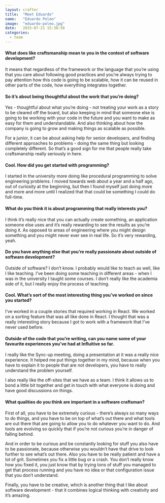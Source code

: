 ```yaml
---
layout: crafter
title:  "Meet Eduardo"
name:   "Eduardo Poleo"
image:  "eduardo-poleo.jpg"
date:   2015-07-21 15:38:50
categories:
  - team
---
```



#### What does like craftsmanship mean to you in the context of software development?

It means that regardless of the framework or the language that you’re using that you care about following good practices and you’re always trying to pay attention how this code is going to be scalable, how it can be reused in other parts of the code, how everything integrates together.

#### So it’s about being thoughtful about the work that you’re doing?

Yes - thoughtful about what you’re doing - not treating your work as  a story to be cleared off the board, but also keeping in mind that someone else is going to be working with your code in the future and you want to make as easy for them and understandable. And also thinking about how the company is going to grow and making things as scalable as possible.

For a junior, it can be about asking help for senior developers, and finding different approaches to problems - doing the same thing but looking completely different. So that’s a good sign for me that people really take craftsmanship really seriously in here.

#### Cool. How did you get started with programming?

I started in the university more doing like procedural programming to solve engineering problems. I moved towards web about a year and a half ago, out of curiosity at the beginning, but then I found myself just doing more and more and more until I realized that that could be something I could do full-time.

#### What do you think it is about programming that really interests you?

I think it’s really nice that you can actually create something, an application someone else uses and it’s really rewarding to see the results as you’re doing it. As opposed to areas of engineering where you might design something and you might never ever see in real life. So it’s very rewarding, yeah.

#### Do you have anything else that you’re really passionate about outside of software development?

Outside of software? I don’t know. I probably would like to teach as well, like I like teaching. I’ve been doing some teaching in different areas - when I was in the university I taught some courses. I don’t  really like the academia side of it, but I really enjoy the process of teaching.

#### Cool. What’s sort of the most interesting thing you’ve worked on since you started?

I’ve worked in a couple stories that required working in React. We worked on a sorting feature that was all like done in React. I thought that was a really interesting story because I got to work with a framework that I’ve never used before.

#### Outside of the code that you’re writing, can you name some of your favourite experiences you’ve had at Influitive so far.

I really like the Sync-up meeting, doing a presentation at it was a really nice experience. It helped me put things together in my mind, because when you have to explain it to people that are not developers, you have to really understand the problem yourself.

I also really like the off-sites that we have as a team. I think it allows us to bond a little bit together and get in touch with what everyone is doing and have good discussions on things.

#### What qualities do you think are important in a software craftsman?

First of all, you have to be extremely curious - there’s always so many ways to do things, and you have to be on top of what’s out there and what tools are out there that are going to allow you to do whatever you want to do. And tools are evolving so quickly that if you’re not curious you’re in danger of falling behind.

And in order to be curious and be constantly looking for stuff you also have to be passionate, because otherwise you wouldn’t have that drive to look further to see what’s out there. Also you have to be really patient and have a lot of grit. Sometimes you fix a little bug or a crash. You don’t really know how you fixed it, you just know that by trying tons of stuff you managed to get that process running and you have no idea or that configuration issue that you don’t understand.

Finally, you have to be creative, which is another thing that I like about software development - that it combines logical thinking with creativity and it’s amazing.
